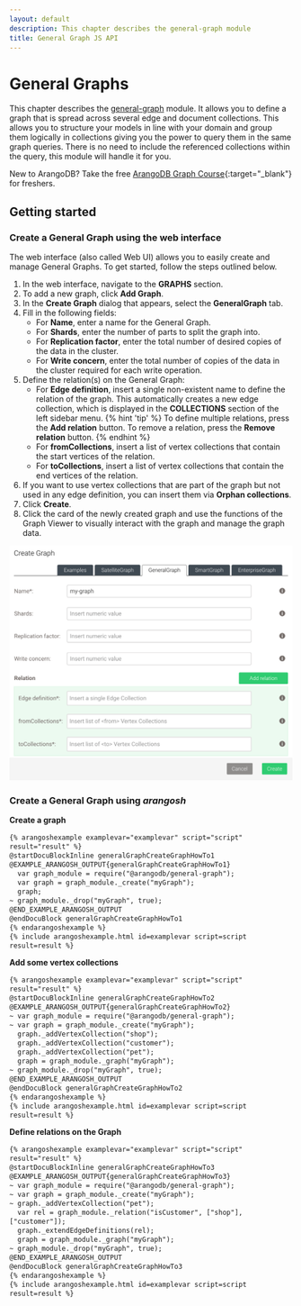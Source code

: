 ```yaml
---
layout: default
description: This chapter describes the general-graph module
title: General Graph JS API
---
```

General Graphs
==============

This chapter describes the [general-graph](graphs.html) module.
It allows you to define a graph that is spread across several edge and document
collections.
This allows you to structure your models in line with your domain and group
them logically in collections giving you the power to query them in the same
graph queries.
There is no need to include the referenced collections within the query, this
module will handle it for you.

New to ArangoDB? Take the free
[ArangoDB Graph Course](https://www.arangodb.com/arangodb-graph-course){:target="_blank"}
for freshers.

## Getting started

### Create a General Graph using the web interface

The web interface (also called Web UI) allows you to easily create and manage
General Graphs. To get started, follow the steps outlined below.

1. In the web interface, navigate to the **GRAPHS** section.
2. To add a new graph, click **Add Graph**.
3. In the **Create Graph** dialog that appears, select the
   **GeneralGraph** tab.
4. Fill in the following fields:
   - For **Name**, enter a name for the General Graph.
   - For **Shards**, enter the number of parts to split the graph into.
   - For **Replication factor**, enter the total number of
     desired copies of the data in the cluster.
   - For **Write concern**, enter the total number of copies
     of the data in the cluster required for each write operation.
5. Define the relation(s) on the General Graph:     
   - For **Edge definition**, insert a single non-existent name to define
     the relation of the graph. This automatically creates a new edge
     collection, which is displayed in the **COLLECTIONS** section of the
     left sidebar menu.
     {% hint 'tip' %}
     To define multiple relations, press the **Add relation** button.
     To remove a relation, press the **Remove relation** button.
     {% endhint %}
   - For **fromCollections**, insert a list of vertex collections
     that contain the start vertices of the relation.
   - For **toCollections**, insert a list of vertex collections that
     contain the end vertices of the relation.
6. If you want to use vertex collections that are part of the graph
   but not used in any edge definition, you can insert them via
   **Orphan collections**.
7. Click **Create**. 
8. Click the card of the newly created graph and use the functions of the Graph
   Viewer to visually interact with the graph and manage the graph data.

![Create General Graph](images/Create-GeneralGraph.png)   

### Create a General Graph using _arangosh_

**Create a graph**

    {% arangoshexample examplevar="examplevar" script="script" result="result" %}
    @startDocuBlockInline generalGraphCreateGraphHowTo1
    @EXAMPLE_ARANGOSH_OUTPUT{generalGraphCreateGraphHowTo1}
      var graph_module = require("@arangodb/general-graph");
      var graph = graph_module._create("myGraph");
      graph;
    ~ graph_module._drop("myGraph", true);
    @END_EXAMPLE_ARANGOSH_OUTPUT
    @endDocuBlock generalGraphCreateGraphHowTo1
    {% endarangoshexample %}
    {% include arangoshexample.html id=examplevar script=script result=result %}

**Add some vertex collections**

    {% arangoshexample examplevar="examplevar" script="script" result="result" %}
    @startDocuBlockInline generalGraphCreateGraphHowTo2
    @EXAMPLE_ARANGOSH_OUTPUT{generalGraphCreateGraphHowTo2}
    ~ var graph_module = require("@arangodb/general-graph");
    ~ var graph = graph_module._create("myGraph");
      graph._addVertexCollection("shop");
      graph._addVertexCollection("customer");
      graph._addVertexCollection("pet");
      graph = graph_module._graph("myGraph");
    ~ graph_module._drop("myGraph", true);
    @END_EXAMPLE_ARANGOSH_OUTPUT
    @endDocuBlock generalGraphCreateGraphHowTo2
    {% endarangoshexample %}
    {% include arangoshexample.html id=examplevar script=script result=result %}

**Define relations on the Graph**

    {% arangoshexample examplevar="examplevar" script="script" result="result" %}
    @startDocuBlockInline generalGraphCreateGraphHowTo3
    @EXAMPLE_ARANGOSH_OUTPUT{generalGraphCreateGraphHowTo3}
    ~ var graph_module = require("@arangodb/general-graph");
    ~ var graph = graph_module._create("myGraph");
    ~ graph._addVertexCollection("pet");
      var rel = graph_module._relation("isCustomer", ["shop"], ["customer"]);
      graph._extendEdgeDefinitions(rel);
      graph = graph_module._graph("myGraph");
    ~ graph_module._drop("myGraph", true);
    @END_EXAMPLE_ARANGOSH_OUTPUT
    @endDocuBlock generalGraphCreateGraphHowTo3
    {% endarangoshexample %}
    {% include arangoshexample.html id=examplevar script=script result=result %}
